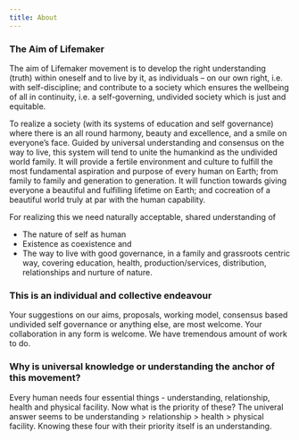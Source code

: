 ```yaml
---
title: About
---
```

### **The Aim of Lifemaker**

The aim of Lifemaker movement is to develop the right understanding (truth) within oneself 
and to live by it, as individuals – on our own right, i.e. with self-discipline; and contribute
to a society which ensures the wellbeing of all in continuity, i.e. a self-governing, undivided 
society which is just and equitable.

To realize a society (with its systems of education and self governance) where there is an all round harmony, beauty and excellence, and a smile on everyone’s face. Guided 
by universal understanding and consensus on the way to live, this system will tend to unite
the humankind as the undivided world family. It will provide a fertile environment and culture 
    to fulfill the most fundamental aspiration and purpose of every human on Earth; from family to 
      family and generation to generation. It will function towards giving everyone a beautiful and 
      fulfilling lifetime on Earth; and cocreation of a beautiful world truly at par with the human capability.

 For realizing this we need naturally acceptable, shared understanding of
- The nature of self as human 
- Existence as coexistence and
- The way to live with good governance, in a family and grassroots centric way, covering education, health, 
          production/services, distribution, relationships and nurture of nature.
 ### **This is an individual and collective endeavour**

 Your suggestions on our aims, proposals, working model, consensus based undivided self governance or anything else, are most welcome. Your collaboration in any form is welcome. We have tremendous amount of work to do.

### **Why is universal knowledge or understanding the anchor of this movement?**

Every human needs four essential things - understanding, relationship, health and physical facility. Now what is the priority of these? The univeral answer seems to be understanding > relationship > health > physical facility. Knowing these four with their priority itself is an understanding.


